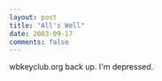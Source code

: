```yaml
---
layout: post
title: "All's Well"
date: 2003-09-17
comments: false
---
```

wbkeyclub.org back up. I'm depressed.
